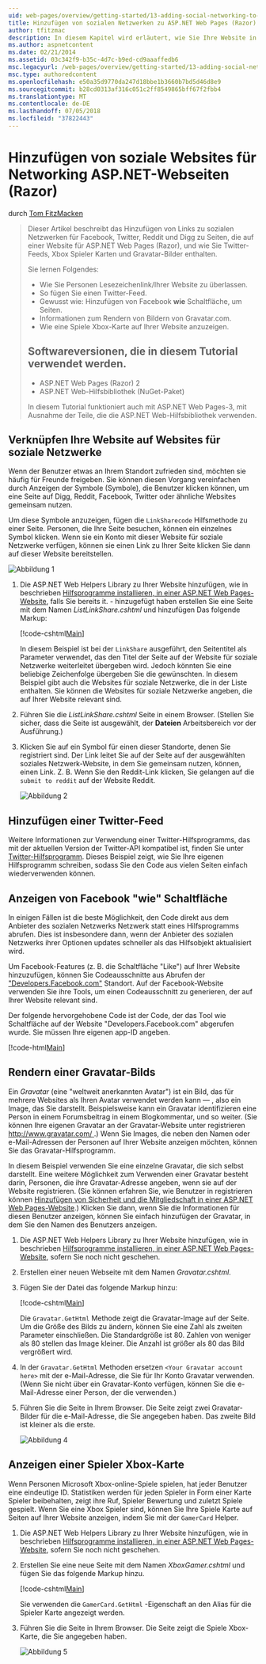 ```yaml
---
uid: web-pages/overview/getting-started/13-adding-social-networking-to-your-web-site
title: Hinzufügen von sozialen Netzwerken zu ASP.NET Web Pages (Razor) Sites | Microsoft-Dokumentation
author: tfitzmac
description: In diesem Kapitel wird erläutert, wie Sie Ihre Website in soziale Netzwerkdienste integrieren. In diesem Kapitel erfahren Sie, wie Sie den Personenkreis Lesezeichenlink/Ihrer Website...
ms.author: aspnetcontent
ms.date: 02/21/2014
ms.assetid: 03c342f9-b35c-4d7c-b9ed-cd9aaaffedb6
msc.legacyurl: /web-pages/overview/getting-started/13-adding-social-networking-to-your-web-site
msc.type: authoredcontent
ms.openlocfilehash: e50a35d9770da247d18bbe1b3660b7bd5d46d8e9
ms.sourcegitcommit: b28cd0313af316c051c2ff8549865bff67f2fbb4
ms.translationtype: MT
ms.contentlocale: de-DE
ms.lasthandoff: 07/05/2018
ms.locfileid: "37822443"
---
```

<a name="adding-social-networking-to-aspnet-web-pages-razor-sites"></a>Hinzufügen von soziale Websites für Networking ASP.NET-Webseiten (Razor)
====================
durch [Tom FitzMacken](https://github.com/tfitzmac)

> Dieser Artikel beschreibt das Hinzufügen von Links zu sozialen Netzwerken für Facebook, Twitter, Reddit und Digg zu Seiten, die auf einer Website für ASP.NET Web Pages (Razor), und wie Sie Twitter-Feeds, Xbox Spieler Karten und Gravatar-Bilder enthalten.
> 
> Sie lernen Folgendes:
> 
> - Wie Sie Personen Lesezeichenlink/Ihrer Website zu überlassen.
> - So fügen Sie einen Twitter-Feed.
> - Gewusst wie: Hinzufügen von Facebook **wie** Schaltfläche, um Seiten.
> - Informationen zum Rendern von Bildern von Gravatar.com.
> - Wie eine Spiele Xbox-Karte auf Ihrer Website anzuzeigen.
>   
> 
> ## <a name="software-versions-used-in-the-tutorial"></a>Softwareversionen, die in diesem Tutorial verwendet werden.
> 
> 
> - ASP.NET Web Pages (Razor) 2
> - ASP.NET Web-Hilfsbibliothek (NuGet-Paket)
>   
> 
> In diesem Tutorial funktioniert auch mit ASP.NET Web Pages-3, mit Ausnahme der Teile, die die ASP.NET Web-Hilfsbibliothek verwenden.


<a id="Linking_Your_Website"></a>
## <a name="linking-your-website-on-social-networking-sites"></a>Verknüpfen Ihre Website auf Websites für soziale Netzwerke

Wenn der Benutzer etwas an Ihrem Standort zufrieden sind, möchten sie häufig für Freunde freigeben. Sie können diesen Vorgang vereinfachen durch Anzeigen der Symbole (Symbole), die Benutzer klicken können, um eine Seite auf Digg, Reddit, Facebook, Twitter oder ähnliche Websites gemeinsam nutzen.

Um diese Symbole anzuzeigen, fügen die `LinkSharecode` Hilfsmethode zu einer Seite. Personen, die Ihre Seite besuchen, können ein einzelnes Symbol klicken. Wenn sie ein Konto mit dieser Website für soziale Netzwerke verfügen, können sie einen Link zu Ihrer Seite klicken Sie dann auf dieser Website bereitstellen.

![Abbildung 1](13-adding-social-networking-to-your-web-site/_static/image1.jpg)

1. Die ASP.NET Web Helpers Library zu Ihrer Website hinzufügen, wie in beschrieben [Hilfsprogramme installieren, in einer ASP.NET Web Pages-Website](https://go.microsoft.com/fwlink/?LinkId=252372), falls Sie bereits it. - hinzugefügt haben erstellen Sie eine Seite mit dem Namen *ListLinkShare.cshtml* und hinzufügen Das folgende Markup:

    [!code-cshtml[Main](13-adding-social-networking-to-your-web-site/samples/sample1.cshtml)]

    In diesem Beispiel ist bei der `LinkShare` ausgeführt, den Seitentitel als Parameter verwendet, das den Titel der Seite auf der Website für soziale Netzwerke weiterleitet übergeben wird. Jedoch könnten Sie eine beliebige Zeichenfolge übergeben Sie die gewünschten. In diesem Beispiel gibt auch die Websites für soziale Netzwerke, die in der Liste enthalten. Sie können die Websites für soziale Netzwerke angeben, die auf Ihrer Website relevant sind.
2. Führen Sie die *ListLinkShare.cshtml* Seite in einem Browser. (Stellen Sie sicher, dass die Seite ist ausgewählt, der **Dateien** Arbeitsbereich vor der Ausführung.)
3. Klicken Sie auf ein Symbol für einen dieser Standorte, denen Sie registriert sind. Der Link leitet Sie auf der Seite auf der ausgewählten soziales Netzwerk-Website, in dem Sie gemeinsam nutzen, können, einen Link. Z. B. Wenn Sie den Reddit-Link klicken, Sie gelangen auf die `submit to reddit` auf der Website Reddit.

     ![Abbildung 2](13-adding-social-networking-to-your-web-site/_static/image2.jpg)

<a id="Adding_a_Twitter_Feed"></a>
## <a name="adding-a-twitter-feed"></a>Hinzufügen einer Twitter-Feed

Weitere Informationen zur Verwendung einer Twitter-Hilfsprogramms, das mit der aktuellen Version der Twitter-API kompatibel ist, finden Sie unter [Twitter-Hilfsprogramm](../ui-layouts-and-themes/twitter-helper.md). Dieses Beispiel zeigt, wie Sie Ihre eigenen Hilfsprogramm schreiben, sodass Sie den Code aus vielen Seiten einfach wiederverwenden können.

<a id="Displaying_a_Facebook_Button"></a>
## <a name="displaying-a-facebook-quotlikequot-button"></a>Anzeigen von Facebook &quot;wie&quot; Schaltfläche

In einigen Fällen ist die beste Möglichkeit, den Code direkt aus dem Anbieter des sozialen Netzwerks Netzwerk statt eines Hilfsprogramms abrufen. Dies ist insbesondere dann, wenn der Anbieter des sozialen Netzwerks ihrer Optionen updates schneller als das Hilfsobjekt aktualisiert wird.

Um Facebook-Features (z. B. die Schaltfläche "Like") auf Ihrer Website hinzuzufügen, können Sie Codeausschnitte aus Abrufen der ["Developers.Facebook.com"](https://developers.facebook.com/) Standort. Auf der Facebook-Website verwenden Sie ihre Tools, um einen Codeausschnitt zu generieren, der auf Ihrer Website relevant sind.

Der folgende hervorgehobene Code ist der Code, der das Tool wie Schaltfläche auf der Website "Developers.Facebook.com" abgerufen wurde. Sie müssen Ihre eigenen app-ID angeben.

[!code-html[Main](13-adding-social-networking-to-your-web-site/samples/sample2.html?highlight=7-14,16-17)]

<a id="Rendering_a_Gravatar_Image"></a>
## <a name="rendering-a-gravatar-image"></a>Rendern einer Gravatar-Bilds

Ein *Gravatar* (eine &quot;weltweit anerkannten Avatar&quot;) ist ein Bild, das für mehrere Websites als Ihren Avatar verwendet werden kann &#8212; , also ein Image, das Sie darstellt. Beispielsweise kann ein Gravatar identifizieren eine Person in einem Forumsbeitrag in einem Blogkommentar, und so weiter. (Sie können Ihre eigenen Gravatar an der Gravatar-Website unter registrieren [ http://www.gravatar.com/ ](http://www.gravatar.com/).) Wenn Sie Images, die neben den Namen oder e-Mail-Adressen der Personen auf Ihrer Website anzeigen möchten, können Sie das Gravatar-Hilfsprogramm.

In diesem Beispiel verwenden Sie eine einzelne Gravatar, die sich selbst darstellt. Eine weitere Möglichkeit zum Verwenden einer Gravatar besteht darin, Personen, die ihre Gravatar-Adresse angeben, wenn sie auf der Website registrieren. (Sie können erfahren Sie, wie Benutzer in registrieren können [Hinzufügen von Sicherheit und die Mitgliedschaft in einer ASP.NET Web Pages-Website](https://go.microsoft.com/fwlink/?LinkId=202904).) Klicken Sie dann, wenn Sie die Informationen für diesen Benutzer anzeigen, können Sie einfach hinzufügen der Gravatar, in dem Sie den Namen des Benutzers anzeigen.

1. Die ASP.NET Web Helpers Library zu Ihrer Website hinzufügen, wie in beschrieben [Hilfsprogramme installieren, in einer ASP.NET Web Pages-Website](https://go.microsoft.com/fwlink/?LinkId=252372), sofern Sie noch nicht geschehen.
2. Erstellen einer neuen Webseite mit dem Namen *Gravatar.cshtml*.
3. Fügen Sie der Datei das folgende Markup hinzu: 

    [!code-cshtml[Main](13-adding-social-networking-to-your-web-site/samples/sample3.cshtml)]

    Die `Gravatar.GetHtml` Methode zeigt die Gravatar-Image auf der Seite. Um die Größe des Bilds zu ändern, können Sie eine Zahl als zweiten Parameter einschließen. Die Standardgröße ist 80. Zahlen von weniger als 80 stellen das Image kleiner. Die Anzahl ist größer als 80 das Bild vergrößert wird.
4. In der `Gravatar.GetHtml` Methoden ersetzen `<Your Gravatar account here>` mit der e-Mail-Adresse, die Sie für Ihr Konto Gravatar verwenden. (Wenn Sie nicht über ein Gravatar-Konto verfügen, können Sie die e-Mail-Adresse einer Person, der die verwenden.)
5. Führen Sie die Seite in Ihrem Browser. Die Seite zeigt zwei Gravatar-Bilder für die e-Mail-Adresse, die Sie angegeben haben. Das zweite Bild ist kleiner als die erste. 

    ![Abbildung 4](13-adding-social-networking-to-your-web-site/_static/image3.jpg)

<a id="Displaying_an_Xbox_Gamer_Card"></a>
## <a name="displaying-an-xbox-gamer-card"></a>Anzeigen einer Spieler Xbox-Karte

Wenn Personen Microsoft Xbox-online-Spiele spielen, hat jeder Benutzer eine eindeutige ID. Statistiken werden für jeden Spieler in Form einer Karte Spieler beibehalten, zeigt ihre Ruf, Spieler Bewertung und zuletzt Spiele gespielt. Wenn Sie eine Xbox Spieler sind, können Sie Ihre Spiele Karte auf Seiten auf Ihrer Website anzeigen, indem Sie mit der `GamerCard` Helper.

1. Die ASP.NET Web Helpers Library zu Ihrer Website hinzufügen, wie in beschrieben [Hilfsprogramme installieren, in einer ASP.NET Web Pages-Website](https://go.microsoft.com/fwlink/?LinkId=252372), sofern Sie noch nicht geschehen.
2. Erstellen Sie eine neue Seite mit dem Namen *XboxGamer.cshtml* und fügen Sie das folgende Markup hinzu.

    [!code-cshtml[Main](13-adding-social-networking-to-your-web-site/samples/sample4.cshtml)]

    Sie verwenden die `GamerCard.GetHtml` -Eigenschaft an den Alias für die Spieler Karte angezeigt werden.
3. Führen Sie die Seite in Ihrem Browser. Die Seite zeigt die Spiele Xbox-Karte, die Sie angegeben haben.

    ![Abbildung 5](13-adding-social-networking-to-your-web-site/_static/image4.jpg)
